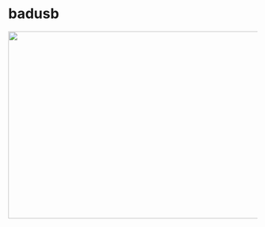 # badusb

<img src="https://github.com/UNC0V3R3D/ressources/blob/main/badusbpicnew.png" height="380" width="1050" >
